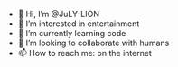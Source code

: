 - 👋 Hi, I’m @JuLY-LION
- 👀 I’m interested in entertainment
- 🌱 I’m currently learning code
- 💞️ I’m looking to collaborate with humans
- 📫 How to reach me: on the internet

<!---
JuLY-LION/JuLY-LION is a ✨ special ✨ repository because its `README.md` (this file) appears on your GitHub profile.
You can click the Preview link to take a look at your changes.
--->
